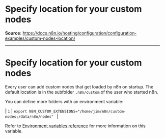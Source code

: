 # Specify location for your custom nodes

**Source:** https://docs.n8n.io/hosting/configuration/configuration-examples/custom-nodes-location/

---

# Specify location for your custom nodes

Every user can add custom nodes that get loaded by n8n on startup. The default
location is in the subfolder `.n8n/custom` of the user who started n8n.

You can define more folders with an environment variable:

| ``` 1 ``` | ``` export N8N_CUSTOM_EXTENSIONS="/home/jim/n8n/custom-nodes;/data/n8n/nodes"  ``` |

Refer to [Environment variables reference](../../environment-variables/nodes/) for more information on this variable.
